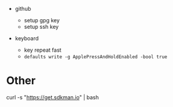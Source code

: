 - github
    - setup gpg key
    - setup ssh key

- keyboard
    - key repeat fast
    - `defaults write -g ApplePressAndHoldEnabled -bool true`

# Other
curl -s "https://get.sdkman.io" | bash

